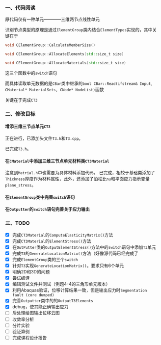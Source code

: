 ### 一、代码阅读
原代码仅有一种单元————三维两节点线性单元

识别节点类型的原理是通过`ElementGroup`类内结合`ElementTypes`实现的，其中关键在于
```C++
void CElementGroup::CalculateMemberSize()

void CElementGroup::AllocateElements(std::size_t size)

void CElementGroup::AllocateMaterials(std::size_t size)
```
这三个函数中的`switch`语句

而具体读取单元数据的是`CBar`类中继承的`bool CBar::Read(ifstream& Input, CMaterial* MaterialSets, CNode* NodeList)`函数

关键在于完成`CT3`



### 二、修改目标
#### 增添三维三节点单元`CT3`
正在进行，已添加头文件`T3.h`和`T3.cpp`。

已完成`T3.h`。

#### 在`CMaterial`中添加三维三节点单元材料类`CT3Material`
注意到`Matrial.h`中也需要为具体材料添加代码。
已完成，相较于基础类添加了`Thickness`厚度作为材料属性，此外，还添加了泊松比`nu`和平面应力指示变量`plane_stress`。

#### 在`ElementGroup`类中完善`switch`语句

#### 在`Outputter`的`switch`语句完善关于应力输出

### 三、TODO
- [x] 完成`CT3Material`的`ComputeElasticityMatrix()`方法
- [x] 完成`CT3Material`的`ElementStress()`方法
- [x] 在`OutPutter`类的`OutputElementStress()`方法中的`switch`语句中添加`T3`单元
- [x] 完成`T3`的`GenerateLocationMatrix()`方法（好像源代码已经完成了
- [x] 完成`ElementGroup`类的三个`switch`
- [x] 针对`T3`实现`GenerateLocationMatrix()`。要求只有6个单元
- [x] 明确2D和3D的问题
- [x] 尝试编译
- [x] 编辑测试文件并测试（例题4-4的三角形单元版本）
- [x] 利用Abaquas验证，位移计算结果一致，但是输出应力时`Segmentation fault (core dumped)`
- [x] 完善`Outputter`类中的的`OutputT3Elements`
- [x] debug，使其能正确输出应力
- [ ] 后处理绘图输出位移云图
- [ ] 收敛率分析
- [ ] 分片实验
- [ ] 验证算例
- [ ] 完成课程设计报告